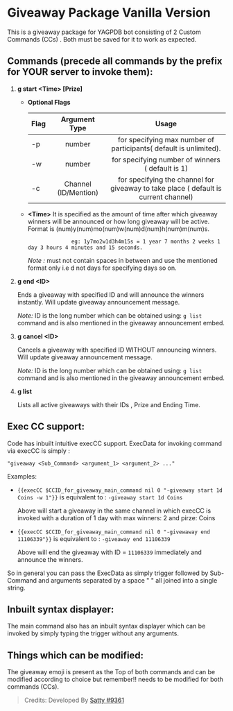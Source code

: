 # Giveaway Package Vanilla Version

This is a giveaway package for YAGPDB bot consisting of 2 Custom Commands (CCs) . Both must be saved for it to work as expected.



## Commands (precede all commands by the prefix for YOUR server to invoke them):

1) **g start \<Time\> [Prize]**
    
    * **Optional Flags**
    
        | Flag    | Argument Type       |      Usage          |
        | ------- |:-------------------:| :-------------------------------------------------------------------:|
        | -p      | number              |  for specifying max number of participants( default is unlimited).   |
        | -w      | number              |  for specifying number of winners ( default is 1)                    |
        | -c      | Channel (ID/Mention)|  for specifying the channel for giveaway to take place ( default is current channel)|

    * **\<Time\>**  It is specified as the amount of time after which giveaway winners will be announced or how long giveaway will be active.
                    Format is (num)y(num)mo(num)w(num)d(num)h(num)m(num)s.

                        eg: 1y7mo2w1d3h4m15s = 1 year 7 months 2 weeks 1 day 3 hours 4 minutes and 15 seconds.

       *Note :* must not contain spaces in between and use the mentioned format only i.e d not days for specifying days so on.

2)  **g end \<ID\>**
   
    Ends a giveaway with specified ID and will announce the winners instantly. Will update giveaway announcement message.

    *Note:* ID is the long number which can be obtained using:  `g list` command and is also mentioned in the giveaway announcement embed.
    

3) **g cancel \<ID\>**

    Cancels a giveaway with specified ID WITHOUT announcing winners. Will update giveaway announcement message.

    *Note:* ID is the long number which can be obtained using:  `g list` command and is also mentioned in the giveaway announcement embed.

4) **g list**

    Lists all active giveaways with their IDs , Prize and Ending Time.


## Exec CC support: 

Code has inbuilt intuitive execCC support. ExecData for invoking command via execCC is simply : 

    "giveaway <Sub_Command> <argument_1> <argument_2> ..."

Examples:

* `{{execCC $CCID_for_giveaway_main_command nil 0 "-giveaway start 1d Coins -w 1"}}` is equivalent to : `-giveaway start 1d Coins`

  Above will start a giveaway in the same channel in which execCC is invoked with a duration of 1 day with max winners: 2 and pirze: Coins

* `{{execCC $CCID_for_giveaway_main_command nil 0 "-givewaway end 11106339"}}` is equivalent to : `-giveaway end 11106339`

  Above will end the giveaway with ID = `11106339` immediately and announce the winners.

So in general you can pass the ExecData as simply trigger followed by Sub-Command and arguments separated by a space " " all joined into a single string.

## Inbuilt syntax displayer:

The main command also has an inbuilt syntax displayer which can be invoked by simply typing the trigger without any arguments.

## Things which can be modified:
The giveaway emoji is present as the Top of both commands and can be modified according to choice but remember!! needs to be modified for both commands (CCs).

> Credits: Developed By [Satty #9361](https://github.com/Satty9361)
